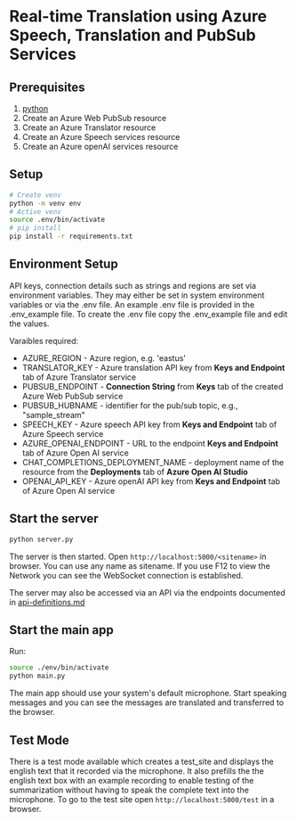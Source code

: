# Real-time Translation using Azure Speech, Translation and PubSub Services


## Prerequisites

1. [python](https://www.python.org/)
2. Create an Azure Web PubSub resource
3. Create an Azure Translator resource
4. Create an Azure Speech services resource
5. Create an Azure openAI services resource

## Setup

```bash
# Create venv
python -m venv env
# Active venv
source .env/bin/activate
# pip install
pip install -r requirements.txt
```

## Environment Setup

API keys, connection details such as strings and regions are set via environment variables.  They may either be set in system environment variables or via the .env file.  An example .env file is provided in the .env_example file.  To create the .env file copy the .env_example file and edit the values.

Varaibles required:
* AZURE_REGION - Azure region, e.g. 'eastus'
* TRANSLATOR_KEY - Azure translation API key from **Keys and Endpoint** tab of Azure Translator service
* PUBSUB_ENDPOINT - **Connection String** from **Keys** tab of the created Azure Web PubSub service
* PUBSUB_HUBNAME - identifier for the pub/sub topic, e.g., "sample_stream"
* SPEECH_KEY - Azure speech API key from **Keys and Endpoint** tab of Azure Speech service
* AZURE_OPENAI_ENDPOINT - URL to the endpoint **Keys and Endpoint** tab of Azure Open AI service
* CHAT_COMPLETIONS_DEPLOYMENT_NAME - deployment name of the resource from the **Deployments** tab of **Azure Open AI Studio**
* OPENAI_API_KEY - Azure openAI API key from **Keys and Endpoint** tab of Azure Open AI service

## Start the server

```bash
python server.py 
```

The server is then started. Open `http://localhost:5000/<sitename>` in browser. You can use any name as sitename.  If you use F12 to view the Network you can see the WebSocket connection is established.

The server may also be accessed via an API via the endpoints documented in [api-definitions.md](/api-definitions.md)

## Start the main app

Run:

```bash
source ./env/bin/activate
python main.py
```

The main app should use your system's default microphone.  Start speaking messages and you can see the messages are translated and transferred to the browser.

## Test Mode

There is a test mode available which creates a test_site and displays the english text that it recorded via the microphone.  It also prefills the the english text box with an example recording to enable testing of the summarization without having to speak the complete text into the microphone.  To go to the test site open `http://localhost:5000/test` in a browser.